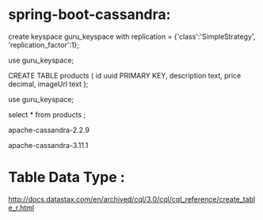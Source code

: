 # spring-boot-cassandra:


create keyspace guru_keyspace with replication = {'class':'SimpleStrategy', 'replication_factor':1};

use guru_keyspace;

CREATE TABLE products (
       id uuid PRIMARY KEY,
       description text,
       price decimal,
       imageUrl text
    );

use guru_keyspace;

select * from  products ;

apache-cassandra-2.2.9

apache-cassandra-3.11.1

# Table Data Type :
http://docs.datastax.com/en/archived/cql/3.0/cql/cql_reference/create_table_r.html








